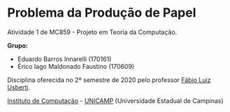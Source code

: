 Problema da Produção de Papel
================================

Atividade 1 de MC859 - Projeto em Teoria da Computação.

**Grupo:**
  - Eduardo Barros Innarelli (170161)
  - Érico Iago Maldonado Faustino (170609)

Disciplina oferecida no 2º semestre de 2020 pelo professor [Fábio Luiz Usberti](https://www.ic.unicamp.br/~fusberti/).

[Instituto de Computação](http://ic.unicamp.br/) - [UNICAMP](http://www.unicamp.br/unicamp/) (Universidade Estadual de Campinas)
